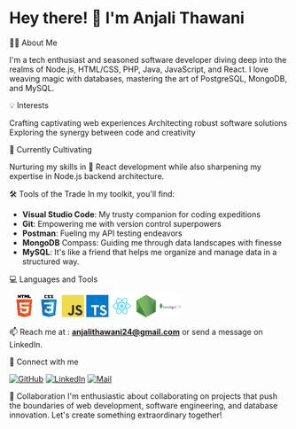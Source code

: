 # Hey there! 👋 I'm Anjali Thawani

👩‍💻 About Me

I'm a tech enthusiast and seasoned software developer diving deep into the realms of Node.js, HTML/CSS, PHP, Java, JavaScript, and React. I love weaving magic with databases, mastering the art of PostgreSQL, MongoDB, and MySQL.

💡 Interests

Crafting captivating web experiences
Architecting robust software solutions
Exploring the synergy between code and creativity

🌱 Currently Cultivating

Nurturing my skills in 🚀 React development while also sharpening my expertise in Node.js backend architecture.

🛠️ Tools of the Trade
In my toolkit, you'll find:

- **Visual Studio Code**: My trusty companion for coding expeditions
- **Git**: Empowering me with version control superpowers
- **Postman**: Fueling my API testing endeavors
- **MongoDB** Compass: Guiding me through data landscapes with finesse
- **MySQL**: It's like a friend that helps me organize and manage data in a structured way.

💻 Languages and Tools
<p align="left"> 
<code> <img height="40" src="https://raw.githubusercontent.com/github/explore/80688e429a7d4ef2fca1e82350fe8e3517d3494d/topics/html/html.png"></code>
<code><img height="40" src="https://raw.githubusercontent.com/github/explore/80688e429a7d4ef2fca1e82350fe8e3517d3494d/topics/css/css.png"></code>
<code><img height="40" src="https://raw.githubusercontent.com/github/explore/80688e429a7d4ef2fca1e82350fe8e3517d3494d/topics/javascript/javascript.png"></code>
<code><img height="40" src="https://raw.githubusercontent.com/github/explore/80688e429a7d4ef2fca1e82350fe8e3517d3494d/topics/typescript/typescript.png"></code>
<code><img height="40" src="https://raw.githubusercontent.com/github/explore/80688e429a7d4ef2fca1e82350fe8e3517d3494d/topics/react/react.png"></code>
<code><img height="40" src="https://raw.githubusercontent.com/github/explore/80688e429a7d4ef2fca1e82350fe8e3517d3494d/topics/nodejs/nodejs.png"></code>
<code><img height="40" src="https://raw.githubusercontent.com/github/explore/80688e429a7d4ef2fca1e82350fe8e3517d3494d/topics/mongodb/mongodb.png"></code>
</p>

📫 Reach me at : **anjalithawani24@gmail.com** or send a message on LinkedIn.


🔗 Connect with me  

[![GitHub](https://img.shields.io/badge/github-%2324292e.svg?&style=for-the-badge&logo=github&logoColor=white)](https://github.com/anjalithawani2000)
[![LinkedIn](https://img.shields.io/badge/linkedin-%231E77B5.svg?&style=for-the-badge&logo=linkedin&logoColor=white)](https://www.linkedin.com/in/anjali-thawani835210208)
[![Mail](https://img.shields.io/badge/mail-%23D14836.svg?&style=for-the-badge&logo=gmail&logoColor=white)](mailto:anjalithawani24@gmail.com)


🤝 Collaboration
I'm enthusiastic about collaborating on projects that push the boundaries of web development, software engineering, and database innovation. Let's create something extraordinary together!
